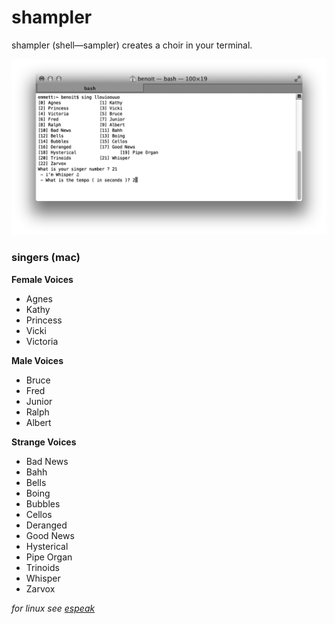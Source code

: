 shampler
======
shampler (shell—sampler) creates a choir in your terminal.

![](https://raw.githubusercontent.com/dcfvg/shampler/master/capture.png)

### singers (mac)

**Female Voices**
- Agnes
- Kathy
- Princess
- Vicki
- Victoria

**Male Voices**
- Bruce
- Fred
- Junior
- Ralph
- Albert

**Strange Voices**

- Bad News
- Bahh
- Bells
- Boing
- Bubbles
- Cellos
- Deranged
- Good News
- Hysterical
- Pipe Organ
- Trinoids
- Whisper
- Zarvox


*for linux see [espeak](http://espeak.sourceforge.net/)*